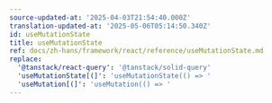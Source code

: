 ```yaml
---
source-updated-at: '2025-04-03T21:54:40.000Z'
translation-updated-at: '2025-05-06T05:14:50.340Z'
id: useMutationState
title: useMutationState
ref: docs/zh-hans/framework/react/reference/useMutationState.md
replace:
  '@tanstack/react-query': '@tanstack/solid-query'
  'useMutationState[(]': 'useMutationState(() => '
  'useMutation[(]': 'useMutation(() => '
---
```


